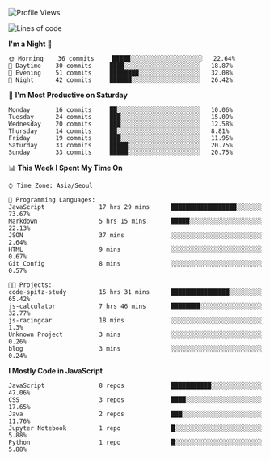 <!--START_SECTION:waka-->
![Profile Views](http://img.shields.io/badge/Profile%20Views-2-blue)

![Lines of code](https://img.shields.io/badge/From%20Hello%20World%20I%27ve%20Written-90915%20lines%20of%20code-blue)

**I'm a Night 🦉** 

```text
🌞 Morning    36 commits     █████░░░░░░░░░░░░░░░░░░░░   22.64% 
🌆 Daytime    30 commits     ████░░░░░░░░░░░░░░░░░░░░░   18.87% 
🌃 Evening    51 commits     ████████░░░░░░░░░░░░░░░░░   32.08% 
🌙 Night      42 commits     ██████░░░░░░░░░░░░░░░░░░░   26.42%

```
📅 **I'm Most Productive on Saturday** 

```text
Monday       16 commits     ██░░░░░░░░░░░░░░░░░░░░░░░   10.06% 
Tuesday      24 commits     ███░░░░░░░░░░░░░░░░░░░░░░   15.09% 
Wednesday    20 commits     ███░░░░░░░░░░░░░░░░░░░░░░   12.58% 
Thursday     14 commits     ██░░░░░░░░░░░░░░░░░░░░░░░   8.81% 
Friday       19 commits     ███░░░░░░░░░░░░░░░░░░░░░░   11.95% 
Saturday     33 commits     █████░░░░░░░░░░░░░░░░░░░░   20.75% 
Sunday       33 commits     █████░░░░░░░░░░░░░░░░░░░░   20.75%

```


📊 **This Week I Spent My Time On** 

```text
⌚︎ Time Zone: Asia/Seoul

💬 Programming Languages: 
JavaScript               17 hrs 29 mins      ██████████████████░░░░░░░   73.67% 
Markdown                 5 hrs 15 mins       █████░░░░░░░░░░░░░░░░░░░░   22.13% 
JSON                     37 mins             ░░░░░░░░░░░░░░░░░░░░░░░░░   2.64% 
HTML                     9 mins              ░░░░░░░░░░░░░░░░░░░░░░░░░   0.67% 
Git Config               8 mins              ░░░░░░░░░░░░░░░░░░░░░░░░░   0.57%

🐱‍💻 Projects: 
code-spitz-study         15 hrs 31 mins      ████████████████░░░░░░░░░   65.42% 
js-calculator            7 hrs 46 mins       ████████░░░░░░░░░░░░░░░░░   32.77% 
js-racingcar             18 mins             ░░░░░░░░░░░░░░░░░░░░░░░░░   1.3% 
Unknown Project          3 mins              ░░░░░░░░░░░░░░░░░░░░░░░░░   0.26% 
blog                     3 mins              ░░░░░░░░░░░░░░░░░░░░░░░░░   0.24%

```

**I Mostly Code in JavaScript** 

```text
JavaScript               8 repos             ███████████░░░░░░░░░░░░░░   47.06% 
CSS                      3 repos             ████░░░░░░░░░░░░░░░░░░░░░   17.65% 
Java                     2 repos             ███░░░░░░░░░░░░░░░░░░░░░░   11.76% 
Jupyter Notebook         1 repo              █░░░░░░░░░░░░░░░░░░░░░░░░   5.88% 
Python                   1 repo              █░░░░░░░░░░░░░░░░░░░░░░░░   5.88%

```



<!--END_SECTION:waka-->
